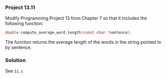 ### Project 13.11
Modify Programming Project 13 from Chapter 7 so that it includes the following function:
```c
double compute_average_word_length(const char *sentence);
```
The function returns the average length of the words in the string pointed to by sentence.
### Solution
See `11.c`
